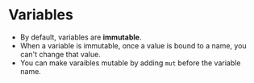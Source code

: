 # Variables

- By default, variables are **immutable**.
- When a variable is immutable, once a value is bound to a name, you can't change that value.
- You can make varaibles mutable by adding `mut` before the variable name.
